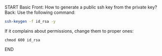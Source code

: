 START
Basic
Front: How to generate a public ssh key from the private key?
Back: 
Use the following command:
```sh
ssh-keygen -f id_rsa -y
```

If it complains about permissions, change them to proper ones:
```
chmod 600 id_rsa
```
<!--ID: 1745139815769-->
END
